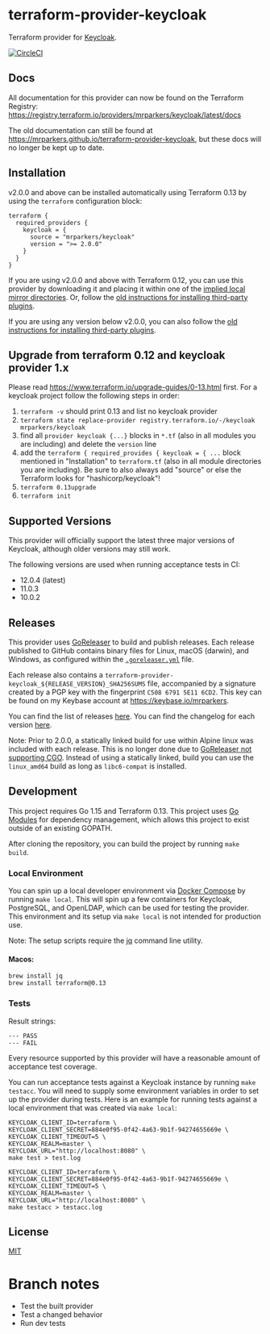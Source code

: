 # terraform-provider-keycloak
Terraform provider for [Keycloak](https://www.keycloak.org/).

[![CircleCI](https://circleci.com/gh/mrparkers/terraform-provider-keycloak.svg?style=shield)](https://circleci.com/gh/mrparkers/terraform-provider-keycloak)

## Docs

All documentation for this provider can now be found on the Terraform Registry: https://registry.terraform.io/providers/mrparkers/keycloak/latest/docs

The old documentation can still be found at https://mrparkers.github.io/terraform-provider-keycloak, but these docs will no
longer be kept up to date.

## Installation

v2.0.0 and above can be installed automatically using Terraform 0.13 by using the `terraform` configuration block:

```hcl
terraform {
  required_providers {
    keycloak = {
      source = "mrparkers/keycloak"
      version = ">= 2.0.0"
    }
  }
}
```

If you are using v2.0.0 and above with Terraform 0.12, you can use this provider by downloading it and placing it within
one of the [implied local mirror directories](https://www.terraform.io/docs/commands/cli-config.html#implied-local-mirror-directories).
Or, follow the [old instructions for installing third-party plugins](https://www.terraform.io/docs/configuration-0-11/providers.html#third-party-plugins).

If you are using any version below v2.0.0, you can also follow the [old instructions for installing third-party plugins](https://www.terraform.io/docs/configuration-0-11/providers.html#third-party-plugins).

## Upgrade from terraform 0.12 and keycloak provider 1.x

Please read https://www.terraform.io/upgrade-guides/0-13.html first. For a keycloak project follow the following steps in order:

1. `terraform -v` should print 0.13 and list no keycloak provider
1. `terraform state replace-provider registry.terraform.io/-/keycloak mrparkers/keycloak`
1. find all `provider keycloak {...}` blocks in `*.tf` (also in all modules you are including) and delete the `version` line
1. add the `terraform { required_provides { keycloak = { ...` block mentioned in "Installation" to `terraform.tf` (also in all module directories you are including). Be sure to also always add "source" or else the Terraform looks for "hashicorp/keycloak"!   
1. `terraform 0.13upgrade`
1. `terraform init`

## Supported Versions

This provider will officially support the latest three major versions of Keycloak, although older versions may still work.

The following versions are used when running acceptance tests in CI:

- 12.0.4 (latest)
- 11.0.3
- 10.0.2

## Releases

This provider uses [GoReleaser](https://goreleaser.com/) to build and publish releases. Each release published to GitHub
contains binary files for Linux, macOS (darwin), and Windows, as configured within the [`.goreleaser.yml`](https://github.com/mrparkers/terraform-provider-keycloak/blob/master/.goreleaser.yml)
file.

Each release also contains a `terraform-provider-keycloak_${RELEASE_VERSION}_SHA256SUMS` file, accompanied by a signature
created by a PGP key with the fingerprint `C508 6791 5E11 6CD2`. This key can be found on my Keybase account at https://keybase.io/mrparkers.

You can find the list of releases [here](https://github.com/mrparkers/terraform-provider-keycloak/releases).
You can find the changelog for each version [here](https://github.com/mrparkers/terraform-provider-keycloak/blob/master/CHANGELOG.md).

Note: Prior to 2.0.0, a statically linked build for use within Alpine linux was included with each release. This is no longer
done due to [GoReleaser not supporting CGO](https://goreleaser.com/limitations/cgo/). Instead of using a statically linked,
build you can use the `linux_amd64` build as long as `libc6-compat` is installed.

## Development

This project requires Go 1.15 and Terraform 0.13.
This project uses [Go Modules](https://github.com/golang/go/wiki/Modules) for dependency management, which allows this project to exist outside of an existing GOPATH.

After cloning the repository, you can build the project by running `make build`.

### Local Environment

You can spin up a local developer environment via [Docker Compose](https://docs.docker.com/compose/) by running `make local`.
This will spin up a few containers for Keycloak, PostgreSQL, and OpenLDAP, which can be used for testing the provider.
This environment and its setup via `make local` is not intended for production use.

Note: The setup scripts require the [jq](https://stedolan.github.io/jq/) command line utility.

#### Macos: 
```
brew install jq
brew install terraform@0.13
```

### Tests

Result strings:
```
--- PASS
--- FAIL
```

Every resource supported by this provider will have a reasonable amount of acceptance test coverage.

You can run acceptance tests against a Keycloak instance by running `make testacc`. You will need to supply some environment
variables in order to set up the provider during tests. Here is an example for running tests against a local environment
that was created via `make local`:

```
KEYCLOAK_CLIENT_ID=terraform \
KEYCLOAK_CLIENT_SECRET=884e0f95-0f42-4a63-9b1f-94274655669e \
KEYCLOAK_CLIENT_TIMEOUT=5 \
KEYCLOAK_REALM=master \
KEYCLOAK_URL="http://localhost:8080" \
make test > test.log
```


```
KEYCLOAK_CLIENT_ID=terraform \
KEYCLOAK_CLIENT_SECRET=884e0f95-0f42-4a63-9b1f-94274655669e \
KEYCLOAK_CLIENT_TIMEOUT=5 \
KEYCLOAK_REALM=master \
KEYCLOAK_URL="http://localhost:8080" \
make testacc > testacc.log
```

## License

[MIT](https://github.com/mrparkers/terraform-provider-keycloak/blob/master/LICENSE)


# Branch notes

* Test the built provider
* Test a changed behavior
* Run dev tests
